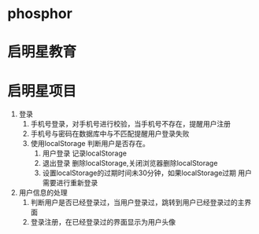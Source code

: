 
# phosphor
启明星教育
=======
# 启明星项目

1. 登录
   1. 手机号登录，对手机号进行校验，当手机号不存在，提醒用户注册
   2. 手机号与密码在数据库中与不匹配提醒用户登录失败
   3. 使用localStorage 判断用户是否存在。
      1. 用户登录 记录localStorage 
      2. 退出登录 删除localStorage,关闭浏览器删除localStorage
      3. 设置localStorage的过期时间未30分钟，如果localStorage过期
      用户需要进行重新登录
2. 用户信息的处理
   1. 判断用户是否已经登录过，当用户登录过，跳转到用户已经登录过的主界面
   2. 登录注册，在已经登录过的界面显示为用户头像